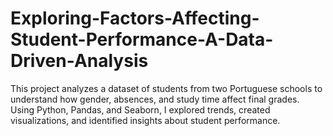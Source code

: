 # Exploring-Factors-Affecting-Student-Performance-A-Data-Driven-Analysis
This project analyzes a dataset of students from two Portuguese schools to understand how gender, absences, and study time affect final grades. Using Python, Pandas, and Seaborn, I explored trends, created visualizations, and identified insights about student performance.
